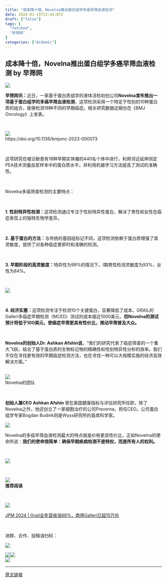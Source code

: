 ```yaml
---
title: "成本降十倍，Novelna推出蛋白组学多癌早筛血液检测"
date: 2024-01-15T13:43:07Z
draft: ["false"]
tags: [
  "fetched",
  "早筛网"
]
categories: ["Acdemic"]
---
```

成本降十倍，Novelna推出蛋白组学多癌早筛血液检测 by 早筛网
------
<div><p data-mpa-powered-by="yiban.io"><img data-imgfileid="100240850" data-ratio="0.278125" data-s="300,640" data-type="gif" data-w="640" data-src="https://mmbiz.qpic.cn/mmbiz_gif/iaXZk7l0t4l5nfSqhricH5bXiaSwnicbjrJjhU6eeGAkt8sdo5443uDlmrtTUHOXia4MQhG1YHQfppO7SmKHicmRTsLg/640?wx_fmt=gif" src="https://mmbiz.qpic.cn/mmbiz_gif/iaXZk7l0t4l5nfSqhricH5bXiaSwnicbjrJjhU6eeGAkt8sdo5443uDlmrtTUHOXia4MQhG1YHQfppO7SmKHicmRTsLg/640?wx_fmt=gif"></p><p><strong><span>早筛网讯：</span></strong><span>近日，一家基于蛋白质组学的液体活检初创公司<span><strong><span>Novelna</span></strong></span><span><strong>宣布推出一项基于蛋白组学的多癌早筛血液检测</strong></span>，这项检测采<span>用一个特定于性别的10种蛋白质的组合，能够检测18种不同的早期癌症。相关研究数据近期也在<span>《BMJ Oncology》上发表。</span></span></span></p><p><span><span><span><br></span></span></span></p><section><img data-galleryid="" data-imgfileid="100240927" data-ratio="0.4361111111111111" data-s="300,640" data-type="png" data-w="1080" data-src="https://mmbiz.qpic.cn/mmbiz_png/iaXZk7l0t4l7aTrsMIiaFNWFpol76JmWXcjuqRdyXyyt5L1dQq94CUnicaxckjK8RLnMj2yaCE4uibDafhWhEZPlEQ/640?wx_fmt=png&amp;from=appmsg" src="https://mmbiz.qpic.cn/mmbiz_png/iaXZk7l0t4l7aTrsMIiaFNWFpol76JmWXcjuqRdyXyyt5L1dQq94CUnicaxckjK8RLnMj2yaCE4uibDafhWhEZPlEQ/640?wx_fmt=png&amp;from=appmsg"></section><section><span>https://doi.org/10.1136/bmjonc-2023-000073</span></section><p><br></p><p><span>这项研究在被诊断患有18种早期实体瘤的440名个体中进行，利用邻近延伸测定PEA技术测量血浆样本中的蛋白质水平，并利用机器学习方法提高了测试的准确性。</span></p><p><span><br></span></p><p><span>Novelna多癌筛查检测的主要特点：</span><br></p><p><span><br></span></p><p><strong><span>1. <span></span><span>性别特异性检测：</span></span></strong><span><span></span><span>这项检测<span>通过专注于性别特异性蛋白，</span></span></span><span><span>解决了男性和女性在癌症表现上的独特生物学差异。<span></span></span></span></p><p><br></p><p><strong><span><span>2. 基于蛋白的方法：</span></span></strong><span><span>与传统的基因组标记不同，<span>这项检测</span>依赖于蛋白质增强了其灵敏度，提供了对各种癌症更即时和准确的检测。</span></span></p><p><span><span><br></span></span></p><p><strong><span>3. </span></strong><span><strong><span>早期阶段的高灵敏度：</span></strong>特异性为99%的情况下，I期男性检测灵敏度为93%，女性为84%。</span></p><p><span><br></span></p><p><span><img data-imgfileid="100240929" data-ratio="0.42962962962962964" data-type="jpeg" data-w="1080" data-src="https://mmbiz.qpic.cn/mmbiz_jpg/iaXZk7l0t4l7aTrsMIiaFNWFpol76JmWXcHiaEuvTAS6bMNAe0ZHtGUKBezMh24PQ1h7zlX6OMMBUrGCe2Pg6VicDg/640?wx_fmt=jpeg&amp;from=appmsg" src="https://mmbiz.qpic.cn/mmbiz_jpg/iaXZk7l0t4l7aTrsMIiaFNWFpol76JmWXcHiaEuvTAS6bMNAe0ZHtGUKBezMh24PQ1h7zlX6OMMBUrGCe2Pg6VicDg/640?wx_fmt=jpeg&amp;from=appmsg"></span></p><p><br></p><p><strong><span>4. 经济实惠：</span></strong><span><span>这项检测</span>专注于检测10个关键蛋白，显著降低了成本。GRAIL的Galleri多癌症早期检测（MCED）测试的成本接近1000美元，</span><span><strong><span>但Novelna的测试预计将低于100美元，使癌症早筛更具有性价比，推动早筛普及大众</span><span>。</span></strong></span></p><p><br></p><p><strong><span><span><span><span>Novelna的创始人Dr. Ashkan Afshin</span><span>说</span></span></span></span></strong><span><span><span><span>，</span>“我们的研究代表了癌症筛查的一个重大飞跃，结合了基于蛋白质的生物标记物的精确性和性别特异性分析的效率。我们不仅在寻找更有效的早期癌症检测方法，也在寻找一种可以大规模实施的经济高效解决方案。”</span></span></span></p><section><br></section><section><img data-galleryid="" data-imgfileid="100240940" data-ratio="0.36018518518518516" data-s="300,640" data-type="png" data-w="1080" data-src="https://mmbiz.qpic.cn/mmbiz_png/iaXZk7l0t4l7aTrsMIiaFNWFpol76JmWXcRRxUaKBSTEYYQkwG0DtkhJsDvQyJdD5PEWR9NvyYWAARjBOl6LWtfA/640?wx_fmt=png&amp;from=appmsg" src="https://mmbiz.qpic.cn/mmbiz_png/iaXZk7l0t4l7aTrsMIiaFNWFpol76JmWXcRRxUaKBSTEYYQkwG0DtkhJsDvQyJdD5PEWR9NvyYWAARjBOl6LWtfA/640?wx_fmt=png&amp;from=appmsg"></section><section><span>Novelna的团队</span></section><p msttexthash="858543335" msthash="493"><br></p><p msttexthash="858543335" msthash="493"><strong><span><span>创始</span></span><span>人兼CEO Ashkan Afshin </span></strong><span>曾在美国健康指标与评估</span><span>研究所任职，除了Novelna之外，他还创立了一家细胞治疗的公司Preverna，担任CEO。公司蛋白组学专家Bogdan Budnik则是Wyss研究所的首席科学家。</span></p><p><img data-galleryid="" data-imgfileid="100240941" data-ratio="0.6901004304160688" data-s="300,640" data-type="png" data-w="697" data-src="https://mmbiz.qpic.cn/mmbiz_png/iaXZk7l0t4l7aTrsMIiaFNWFpol76JmWXctsjH1QALZh4snGEP3Biad17I2fQrSDaaaRerPnicHs7EEktnQAz3AMjg/640?wx_fmt=png&amp;from=appmsg" src="https://mmbiz.qpic.cn/mmbiz_png/iaXZk7l0t4l7aTrsMIiaFNWFpol76JmWXctsjH1QALZh4snGEP3Biad17I2fQrSDaaaRerPnicHs7EEktnQAz3AMjg/640?wx_fmt=png&amp;from=appmsg"></p><p msttexthash="858543335" msthash="493"><span><span></span></span></p><p msttexthash="858543335" msthash="493"><span><span>Novelna的多癌早筛血液检测最大的特点就是价格更具性价比，正如Novelna的使命所说：<strong><span>我们的使命很简单：确保早期疾病检测不是特权，而是所有人的权利。</span></strong><span></span></span></span></p><p msttexthash="858543335" msthash="493"><span><span><br></span></span></p><p><img data-galleryid="" data-imgfileid="100240930" data-ratio="0.3814814814814815" data-s="300,640" data-type="png" data-w="1080" data-src="https://mmbiz.qpic.cn/mmbiz_png/iaXZk7l0t4l7aTrsMIiaFNWFpol76JmWXcmMA5qLusnJnHKnDGREP6D1b1hMbGvYUfryeeWNzRbUAibnXOpHMZpNw/640?wx_fmt=png&amp;from=appmsg" src="https://mmbiz.qpic.cn/mmbiz_png/iaXZk7l0t4l7aTrsMIiaFNWFpol76JmWXcmMA5qLusnJnHKnDGREP6D1b1hMbGvYUfryeeWNzRbUAibnXOpHMZpNw/640?wx_fmt=png&amp;from=appmsg"><span></span></p><p><span><br></span></p><section><section data-mid=""><section data-mid=""><section data-mid=""><img data-imgfileid="100240931" data-ratio="1.2307692307692308" data-w="52" data-src="https://mmbiz.qpic.cn/mmbiz_png/QuYHyqum16C38dxacArBoprbEpPyYhAywPWL5hOjicAyNf49L6RgDTD88dl2uDNEEtFUbEexw5z7oLObo5vRNibg/640?&amp;wx_fmt=png&amp;tp=wxpic&amp;wxfrom=5&amp;wx_lazy=1&amp;wx_co=1" src="https://mmbiz.qpic.cn/mmbiz_png/QuYHyqum16C38dxacArBoprbEpPyYhAywPWL5hOjicAyNf49L6RgDTD88dl2uDNEEtFUbEexw5z7oLObo5vRNibg/640?&amp;wx_fmt=png&amp;tp=wxpic&amp;wxfrom=5&amp;wx_lazy=1&amp;wx_co=1"></section></section></section></section><section><span><strong><span>推荐阅读</span></strong><span><br></span></span></section><p><span><strong><span><br></span></strong></span></p><section data-mpa-template="t" data-from="yb-recommend-list"><section data-mpa-template="t" data-from="yb-recommend" data-recommend-article-type="normal" data-recomment-template-id="1" data-recommend-article-id="2247724523_1" data-recommend-article-time="1705050663" data-recommend-article-cover="https://mmbiz.qpic.cn/mmbiz_jpg/iaXZk7l0t4l52bP9qiakRm8bUzDIyibQibU2UO8YHSYkKicjb6LCCwMiclXlcdAicEIS9aj2XQA0nA1dhgx5uN5B3SrZg/0?wx_fmt=jpeg" data-recommend-article-title="JPM 2024 | Grail全年营收涨68%，商用Galleri已超15万份" data-recommend-article-content-url="https://mp.weixin.qq.com/s?__biz=MzkzMjIzNjMwMg==&amp;mid=2247724523&amp;idx=1&amp;sn=4f1f1c8b50114967c80ff4c5150ac92e&amp;chksm=c253f08af524799c275267f740ab135b2d5157436b5cecec05b7d19f6f028d8836386880eb3d#rd"><a href="https://mp.weixin.qq.com/s?__biz=MzkzMjIzNjMwMg==&amp;mid=2247724523&amp;idx=1&amp;sn=4f1f1c8b50114967c80ff4c5150ac92e&amp;chksm=c253f08af524799c275267f740ab135b2d5157436b5cecec05b7d19f6f028d8836386880eb3d&amp;scene=21#wechat_redirect" data-linktype="1"><section data-recommend-type="normal" data-recommend-tid="1" data-mid=""><section data-mid=""><section data-mid=""><span><img data-imgfileid="100240932" data-ratio="0.4252450980392157" data-w="816" data-src="https://mmbiz.qpic.cn/mmbiz_jpg/iaXZk7l0t4l52bP9qiakRm8bUzDIyibQibU2UO8YHSYkKicjb6LCCwMiclXlcdAicEIS9aj2XQA0nA1dhgx5uN5B3SrZg/640?wx_fmt=jpeg" src="https://mmbiz.qpic.cn/mmbiz_jpg/iaXZk7l0t4l52bP9qiakRm8bUzDIyibQibU2UO8YHSYkKicjb6LCCwMiclXlcdAicEIS9aj2XQA0nA1dhgx5uN5B3SrZg/640?wx_fmt=jpeg"></span></section><section data-mid=""><p data-recommend-title="t" data-mid="">JPM 2024 | Grail全年营收涨68%，商用Galleri已超15万份</p></section></section></section></a></section><br></section><p><span>进群、合作、投稿请扫码：</span></p><p><img data-galleryid="" data-imgfileid="100240937" data-ratio="0.9922737306843267" data-s="300,640" data-type="jpeg" data-w="906" data-src="https://mmbiz.qpic.cn/mmbiz_jpg/iaXZk7l0t4l7vicWmaibQkaEAYNWJMsMofhrO8icBIKGBtR184PicFTTo3ZoorpMR5ujc8BPbdM3qx4oHWxB59N1OBg/640?wx_fmt=jpeg&amp;from=appmsg&amp;wxfrom=5&amp;wx_lazy=1&amp;wx_co=1&amp;tp=wxpic" src="https://mmbiz.qpic.cn/mmbiz_jpg/iaXZk7l0t4l7vicWmaibQkaEAYNWJMsMofhrO8icBIKGBtR184PicFTTo3ZoorpMR5ujc8BPbdM3qx4oHWxB59N1OBg/640?wx_fmt=jpeg&amp;from=appmsg&amp;wxfrom=5&amp;wx_lazy=1&amp;wx_co=1&amp;tp=wxpic"></p><p><span></span></p><section><img data-backh="121" data-backw="578" data-imgfileid="100240934" data-ratio="0.2101851851851852" data-s="300,640" data-type="jpegwxfrom=5wx_lazy=1wx_co=1" data-w="1080" data-src="https://mmbiz.qpic.cn/mmbiz_jpg/iaXZk7l0t4l4QVKxibsWI02RicUoOvvy5iaJgJVtsskwo3TsNYMNQYJMjibcngHhbGXXaPl1HggcQ1jPVIjgFd4CJfg/640?wx_fmt=jpeg&amp;wxfrom=5&amp;wx_lazy=1&amp;wx_co=1&amp;tp=wxpic" src="https://mmbiz.qpic.cn/mmbiz_jpg/iaXZk7l0t4l4QVKxibsWI02RicUoOvvy5iaJgJVtsskwo3TsNYMNQYJMjibcngHhbGXXaPl1HggcQ1jPVIjgFd4CJfg/640?wx_fmt=jpeg&amp;wxfrom=5&amp;wx_lazy=1&amp;wx_co=1&amp;tp=wxpic"><img data-backh="224" data-backw="578" data-imgfileid="100240936" data-ratio="0.387037037037037" data-s="300,640" data-type="jpegwxfrom=5wx_lazy=1wx_co=1" data-w="1080" data-src="https://mmbiz.qpic.cn/mmbiz_jpg/iaXZk7l0t4l4QVKxibsWI02RicUoOvvy5iaJQ3bicrZQ27ibjHOhBTafbPIibEbDwIicXUm4qZOd8tFK7IrPzJiciciafts4Q/640?wx_fmt=jpeg&amp;wxfrom=5&amp;wx_lazy=1&amp;wx_co=1&amp;tp=wxpic" src="https://mmbiz.qpic.cn/mmbiz_jpg/iaXZk7l0t4l4QVKxibsWI02RicUoOvvy5iaJQ3bicrZQ27ibjHOhBTafbPIibEbDwIicXUm4qZOd8tFK7IrPzJiciciafts4Q/640?wx_fmt=jpeg&amp;wxfrom=5&amp;wx_lazy=1&amp;wx_co=1&amp;tp=wxpic"></section><section><img data-backh="224" data-backw="578" data-imgfileid="100240935" data-ratio="0.387037037037037" data-s="300,640" data-type="jpeg" data-w="1080" data-src="https://mmbiz.qpic.cn/mmbiz_jpg/iaXZk7l0t4l4QVKxibsWI02RicUoOvvy5iaJg8CTtwUPtFiczctTVyy3pkXb1picVOSVJibI1I77JLUMK4ibAnuRqJiaOXA/640?wx_fmt=jpeg&amp;wxfrom=5&amp;wx_lazy=1&amp;wx_co=1&amp;tp=wxpic" src="https://mmbiz.qpic.cn/mmbiz_jpg/iaXZk7l0t4l4QVKxibsWI02RicUoOvvy5iaJg8CTtwUPtFiczctTVyy3pkXb1picVOSVJibI1I77JLUMK4ibAnuRqJiaOXA/640?wx_fmt=jpeg&amp;wxfrom=5&amp;wx_lazy=1&amp;wx_co=1&amp;tp=wxpic"></section><p><mp-style-type data-value="3"></mp-style-type></p></div>  
<hr>
<a href="https://mp.weixin.qq.com/s/yRBk1PzrDhFy_sXGJRFCww",target="_blank" rel="noopener noreferrer">原文链接</a>
